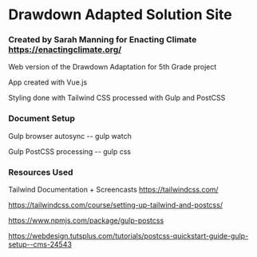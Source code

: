 # Drawdown Adapted Solution Site
### Created by Sarah Manning for Enacting Climate https://enactingclimate.org/

Web version of the Drawdown Adaptation for 5th Grade project

App created with Vue.js

Styling done with Tailwind CSS processed with Gulp and PostCSS

### Document Setup

Gulp browser autosync -- gulp watch

Gulp PostCSS processing -- gulp css

### Resources Used
Tailwind Documentation + Screencasts https://tailwindcss.com/

https://tailwindcss.com/course/setting-up-tailwind-and-postcss/

https://www.npmjs.com/package/gulp-postcss

https://webdesign.tutsplus.com/tutorials/postcss-quickstart-guide-gulp-setup--cms-24543